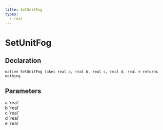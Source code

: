 ```yaml
---
title: SetUnitFog
types:
  - real
---
```


# SetUnitFog

## Declaration

```
native SetUnitFog takes real a, real b, real c, real d, real e returns nothing
```

## Parameters
<dl>
  <dt>a `real`</dt>
  <dd></dd>

  <dt>b `real`</dt>
  <dd></dd>

  <dt>c `real`</dt>
  <dd></dd>

  <dt>d `real`</dt>
  <dd></dd>

  <dt>e `real`</dt>
  <dd></dd>
</dl>